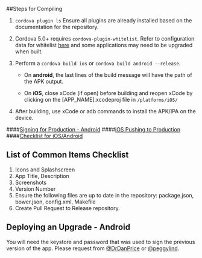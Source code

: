 ##Steps for Compiling
1. `cordova plugin ls` Ensure all plugins are already installed based on the documentation for the repository.

2. Cordova 5.0+ requires `cordova-plugin-whitelist`. Refer to configuration data for whitelist [here](https://cordova.apache.org/docs/en/4.0.0/guide_appdev_whitelist_index.md.html) and some applications may need to be upgraded when built.

3. Perform a `cordova build ios` or `cordova build android --release`.

    - On **android**, the last lines of the build message will have the path of the APK output.

    - On **iOS**, close xCode (if open) before building and reopen xCode by clicking on the [APP_NAME].xcodeproj file in `/platforms/iOS/`

4. After building, use xCode or adb commands to install the APK/IPA on the device.

####[Signing for Production - Android](http://ionicframework.com/docs/guide/publishing.html)
####[iOS Pushing to Production](http://codewithchris.com/submit-your-app-to-the-app-store/)
####[Checklist for iOS/Android](http://www.dummies.com/how-to/content/app-store-submission-checklist.html)

## List of Common Items Checklist
1. Icons and Splashscreen
2. App Title, Description
3. Screenshots
4. Version Number
5. Ensure the following files are up to date in the repository: package.json, bower.json, config.xml, Makefile
6. Create Pull Request to Release repository.

## Deploying an Upgrade - Android
You will need the keystore and password that was used to sign the previous version of the app. Please request from [@DrDanPrice](https://github.com/drdanprice) or [@peggylind](https://github.com/peggylind).